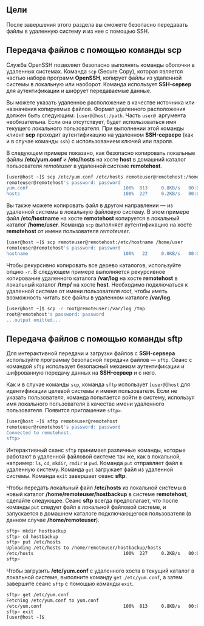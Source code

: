 ## Цели

После завершения этого раздела вы сможете безопасно передавать файлы в удаленную систему и из нее с помощью SSH.

## Передача файлов с помощью команды scp

Служба OpenSSH позволяет безопасно выполнять команды оболочки в удаленных системах. Команда `scp` (Secure Copy), которая является частью набора программ **OpenSSH**, копирует файлы из удаленной системы в локальную или наоборот. Команда использует **SSH-сервер** для аутентификации и шифрует передаваемые данные.

Вы можете указать удаленное расположение в качестве источника или назначения копируемых файлов. Формат удаленного расположения должен быть следующим: `[user@]host:/path`. Часть `user@ `аргумента необязательна. Если она отсутствует, будет использоваться имя текущего локального пользователя. При выполнении этой команды клиент **scp** проходит аутентификацию на удаленном **SSH-сервере** (как и в случае команды `ssh`) с использованием ключей или пароля.

В следующем примере показано, как безопасно копировать локальные файлы **/etc/yum.conf** и **/etc/hosts** на хосте **host** в домашний каталог пользователя *remoteuser* в удаленной системе **remotehost**.

```bash
[user@host ~]$ scp /etc/yum.conf /etc/hosts remoteuser@remotehost:/home/remoteuser
remoteuser@remotehost's password: password
yum.conf                                   100%  813     0.8KB/s   00:00
hosts                                      100%  227     0.2KB/s   00:00
```

Вы также можете копировать файл в другом направлении ― из удаленной системы в локальную файловую систему. В этом примере файл **/etc/hostname** на хосте **remotehost** копируется в локальный каталог **/home/user**. Команда `scp` выполняет аутентификацию на хосте **remotehost** от имени пользователя *remoteuser*.

```bash
[user@host ~]$ scp remoteuser@remotehost:/etc/hostname /home/user
remoteuser@remotehost's password: password
hostname                                   100%   22     0.0KB/s   00:00
```

Чтобы рекурсивно копировать все дерево каталогов, используйте опцию `-r`. В следующем примере выполняется рекурсивное копирование удаленного каталога **/var/log** на хосте **remotehost** в локальный каталог **/tmp/** на хосте **host**. Необходимо подключаться к удаленной системе от имени пользователя *root*, чтобы иметь возможность читать все файлы в удаленном каталоге **/var/log**.

```bash
[user@host ~]$ scp -r root@remoteuser:/var/log /tmp
root@remotehost's password: password
...output omitted...
```

## Передача файлов с помощью команды sftp

Для интерактивной передачи и загрузки файлов с **SSH-сервера** используйте программу безопасной передачи файлов ― `sftp`. Сеанс с командой `sftp` использует безопасный механизм аутентификации и шифрованную передачу данных на **SSH-сервер** и с него.

Как и в случае команды `scp`, команда `sftp` использует `[user@]host` для идентификации целевой системы и имени пользователя. Если не указать пользователя, команда попытается войти в систему, используя имя локального пользователя в качестве имени удаленного пользователя. Появится приглашение `sftp>`.

```bash
[user@host ~]$ sftp remoteuser@remotehost
remoteuser@remotehost's password: password
Connected to remotehost.
sftp> 
```

Интерактивный сеанс `sftp` принимает различные команды, которые работают в удаленной файловой системе так же, как в локальной, например: `ls`, `cd`, `mkdir`, `rmdir` и `pwd`. Команда `put` отправляет файл в удаленную систему. Команда `get` загружает файл из удаленной системы. Команда `exit` завершает сеанс **sftp**.

Чтобы передать локальный файл **/etc/hosts** из локальной системы в новый каталог **/home/remoteuser/hostbackup** в системе **remotehost**, сделайте следующее. Сеанс **sftp** всегда предполагает, что после команды `put` следует файл в локальной файловой системе, и запускается в домашнем каталоге подключающегося пользователя (в данном случае **/home/remoteuser**).

```bash
sftp> mkdir hostbackup
sftp> cd hostbackup
sftp> put /etc/hosts
Uploading /etc/hosts to /home/remoteuser/hostbackup/hosts
/etc/hosts                                 100%  227     0.2KB/s   00:00
sftp> 
```

Чтобы загрузить **/etc/yum.conf** с удаленного хоста в текущий каталог в локальной системе, выполните команду `get /etc/yum.conf`, а затем завершите сеанс `sftp` с помощью команды `exit`.

```bash
sftp> get /etc/yum.conf
Fetching /etc/yum.conf to yum.conf
/etc/yum.conf                              100%  813     0.8KB/s   00:00
sftp> exit
[user@host ~]$ 
```
